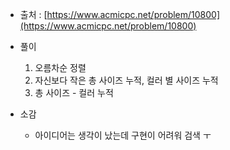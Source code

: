 - 출처 : [https://www.acmicpc.net/problem/10800](https://www.acmicpc.net/problem/10800)

- 풀이
    1. 오름차순 정렬
    2. 자신보다 작은 총 사이즈 누적, 컬러 별 사이즈 누적
    3. 총 사이즈 - 컬러 누적

- 소감
    - 아이디어는 생각이 났는데 구현이 어려워 검색 ㅜ